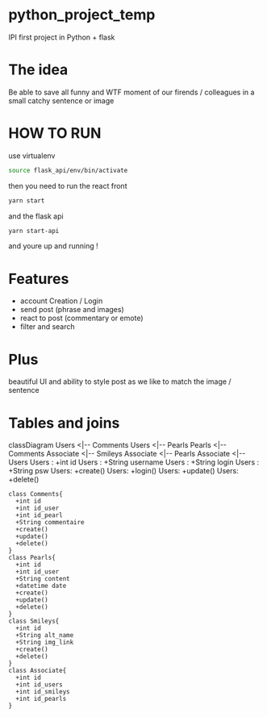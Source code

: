 # python_project_temp
IPI first project in Python + flask


# The idea
Be able to save all funny and WTF moment of our firends / colleagues in a small catchy sentence or image


# HOW TO RUN

use virtualenv
```bash
source flask_api/env/bin/activate
```
then you need to run the react front
```bash
yarn start
```

and the flask api
```bash
yarn start-api
```

and youre up and running !

# Features
- account Creation / Login
- send post (phrase and images)
- react to post (commentary or emote)
- filter and search

# Plus
beautiful UI and ability to style post as we like to match the image / sentence

# Tables and joins
classDiagram
    Users <|-- Comments
    Users <|-- Pearls
    Pearls <|-- Comments
    Associate <|-- Smileys
    Associate <|-- Pearls
    Associate <|-- Users
    Users : +int id
    Users : +String username
    Users : +String login
    Users : +String psw
    Users: +create()
    Users: +login()
    Users: +update()
    Users: +delete()

    class Comments{
      +int id
      +int id_user
      +int id_pearl
      +String commentaire
      +create()
      +update()
      +delete()
    }
    class Pearls{
      +int id
      +int id_user
      +String content
      +datetime date
      +create()
      +update()
      +delete()
    }
    class Smileys{
      +int id
      +String alt_name
      +String img_link
      +create()
      +delete()
    }
    class Associate{
      +int id
      +int id_users
      +int id_smileys
      +int id_pearls
    }
     
